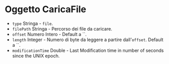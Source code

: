 # Oggetto CaricaFile

* `type` Stringa - `file`.
* `filePath` Stringa - Percorso dei file da caricare.
* `offset` Numero Intero - Default a ``.
* `length` Integer - Numero di byte da leggere a partire dall'`offset`. Default a ``.
* `modificationTime` Double - Last Modification time in number of seconds since the UNIX epoch.
